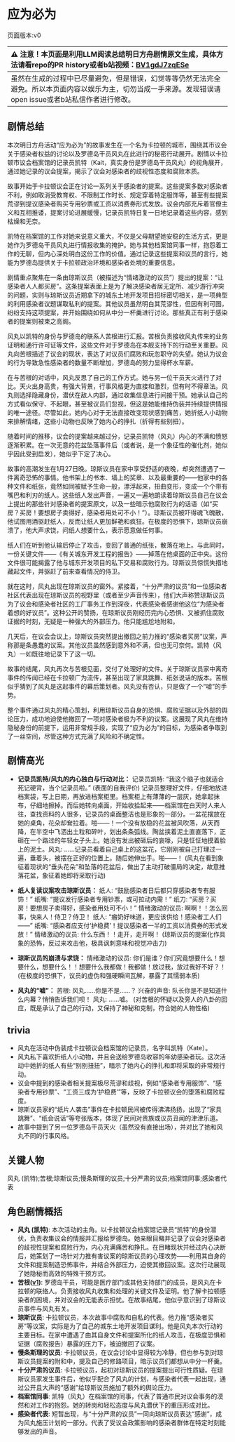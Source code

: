 # 应为必为
页面版本:v0
 

| :warning: 注意！本页面是利用LLM阅读总结明日方舟剧情原文生成，具体方法请看repo的PR history或者b站视频：[BV1gdJ7zqESe](https://www.bilibili.com/video/BV1gdJ7zqESe/)         |
|:----------------------------|
| 虽然在生成的过程中已尽量避免，但是错误，幻觉等等仍然无法完全避免。所以本页面内容以娱乐为主，切勿当成一手来源。发现错误请open issue或者b站私信作者进行修改。|



## 剧情总结
本次明日方舟活动“应为必为”的故事发生在一个名为卡拉顿的城市，围绕其市议会关于感染者权益的讨论以及罗德岛干员风丸在此进行的秘密行动展开。剧情以卡拉顿市议会档案馆的记录员凯特（Kait，真实身份是罗德岛干员风丸）的视角展开，通过她记录的议会提案，揭示了议会对感染者的歧视性态度和腐败本质。

故事开始于卡拉顿议会正在讨论一系列关于感染者的提案。这些提案多数对感染者不利，例如取消受教育权、不限制工作时长、规定穿着特定服饰等，甚至有些提案荒谬到提议感染者购买专用钞票或工资以消费券形式发放。议会内部充斥着官僚主义和互相推诿，提案讨论进展缓慢，记录员凯特日复一日地记录着这些内容，感到枯燥和无奈。

凯特在档案馆的工作对她来说意义重大，不仅是父母期望她安稳的生活方式，更是她作为罗德岛干员风丸进行情报收集的掩护。她与其他档案馆同事一样，抱怨着工作的无聊，但内心深处明白这份工作的价值。通过记录这些提案和议员的言行，她能为罗德岛提供关于卡拉顿政治环境和感染者处境的重要信息。

剧情重点聚焦在一条由琼斯议员（被描述为“情绪激动的议员”）提出的提案：“让感染者人人都买房”。这条提案表面上是为了解决感染者居无定所、减少游行冲突的问题，实则与琼斯议员近期拿下的城东土地开发项目招标密切相关，是一项典型的利用感染者议题谋取私利的提案。其他议员虽然明白其荒谬性，但因有利可图，纷纷支持这项提案，并开始围绕如何从中分一杯羹进行讨论。那些真正有利于感染者的提案则被束之高阁。

风丸以凯特的身份与罗德岛的联系人苦根进行汇报。苦根负责接收风丸传来的业务证明和通行许可证等文件，这些文件对于罗德岛在本舰支持下的行动至关重要。风丸向苦根描述了议会的现状，表达了对议员们腐败和玩忽职守的失望。她认为议会的行为导致急性感染者的数量不断增加，罗德岛的努力显得杯水车薪。

在与苦根的对话中，风丸反思了自己的工作方式。她与另一位干员天火进行了对比。天火出身高贵，有强大背景，行事风格更为直接和激烈，但有时不得章法。风丸则选择隐藏身份，潜伏在敌人内部，通过收集信息进行间接干预。她承认自己的方式看似保守、不起眼，甚至被议员们忽视，但这是她能维持伪装并持续提供情报的唯一途径。尽管如此，她内心对于无法直接改变现状感到痛苦，她折纸人小动物来排解情绪，这些小动物也反映了她内心的挣扎（折得有些别扭）。

随着时间的推移，议会的提案越来越过分，记录员凯特（风丸）内心的不满和愤怒逐渐积累。在一次无意的花盆坠落事件后（或者说，是一个象征性的催化剂，她似乎因此受到启发），她似乎下定了决心。

故事的高潮发生在1月27日晚。琼斯议员在家中享受舒适的夜晚，却突然遭遇了一件离奇恐怖的事情。他书架上的书本、墙上的奖章、以及最重要的——他家中的各种文件和纸张，竟然如同被赋予生命一般，漂浮起来，扭曲变形，变成一个个带有嘴巴和利刃的纸人。这些纸人发出声音，一遍又一遍地朗读着琼斯议员自己在议会上提出的那些针对感染者的提案原文，以及一些暗示他腐败行为的话语（如“买房？买房！要想房子卖得好，感染者用处可不小！”）。琼斯议员被吓得魂飞魄散，他试图用酒驱赶纸人，反而让纸人更加鲜艳和疯狂。在极度的恐惧下，琼斯议员崩溃了，他大声求饶，问纸人想要什么，表示愿意做任何事。

纸人们在听到他认输后停止了攻击，变回了普通的纸张，散落在地上。与此同时，一份关键文件——《有关城东开发工程的报告》——掉落在他桌面的正中央。这份文件很可能揭露了他与城东开发项目的私下交易和腐败行为。琼斯议员惊慌失措地藏起文件，并驱赶了前来查看情况的侍卫。

就在这时，风丸出现在琼斯议员的窗外。紧接着，“十分严肃的议员”和一位感染者社区代表出现在琼斯议员的视野里（或者至少声音传来），他们大声称赞琼斯议员为了议会和感染者社区的工厂事务工作到深夜，代表感染者感谢他这位“为感染者着想的好议员”。这种公开的赞扬，在琼斯议员刚经历完内心恐惧、又被抓住腐败证据的时刻，无疑是一种强大的外部压力。他只能尴尬地附和。

几天后，在议会会议上，琼斯议员突然提出撤回之前力推的“感染者买房”议案，声称那是条愚蠢的议案。其他议员虽然感到意外和不满，但也无可奈何。凯特（风丸）一如既往地记录下了这一切。

故事的结尾，风丸再次与苦根见面，交付了处理好的文件。关于琼斯议员家中离奇事件的传闻已经在卡拉顿广为流传，甚至出现了家具跳舞、纸张说话的版本。苦根似乎猜到了风丸是这起事件的幕后策划者。风丸没有否认，只是做了一个“嘘”的手势。

整个事件通过风丸的精心策划，利用琼斯议员自身的恐惧、腐败证据以及外部的舆论压力，成功地迫使他撤回了一项对感染者极为不利的议案。这展现了风丸在维持隐秘身份的前提下，运用非常规手段，实现了“应为必为”的目标，为感染者争取到了一丝空间，尽管这种方式充满了风险和不确定性。
## 剧情高光
- **记录员凯特/风丸的内心独白与行动对比：**
记录员凯特: “我这个脑子也就适合死记硬背，当个记录员啦。” (表面的自我评价)
记录员整理好文件，仔细地放进档案袋，写上日期，再放进档案柜里。档案柜上有薄薄的一层灰，她拿起抹布，仔细地擦掉。而后她转向桌面，开始收拾起来——档案馆在白天时人来人往，查找资料的人很多，记录员的桌面整洁也是形象的一部分。一盆花摆放在她的桌角，花朵却耷拉着。啪——！一个没有放稳的花盆被风吹落，从天而降，在半空中飞洒出土粒和碎叶，划出条条弧线。陶盆挟着泥土直直落下，正砸在一个路过的年轻女子头上。她没有发出被砸后的哀嚎，只是怔怔地摸着脸上的泥土。风丸: ......记录员看着自己桌上的这盆花，它刚刚被自己打理过一遍，垂着头，被摆在正好的位置上。随后她伸出手。啪——！ (风丸在看到象征着现状的“垂头花朵”和坠落的花盆后，做出了主动打破僵局的决定，故意推落花盆，象征着她即将采取行动)

- **纸人复读议案攻击琼斯议员：**
纸人: “鼓励感染者日后都只穿感染者专有服饰！”
纸嘴: “提议发行感染者专用钞票，或可拉动内需！”
纸刀: “买房？买房！要想房子卖得好，感染者用处可不小！”
情绪激动的议员: 啊啊！！怎么回事，快来人！侍卫？侍卫！
纸人: “瘤奶好味道，更应该供给！感染者工人们——”
纸嘴: “感染者应支付‘护稳费’！提议感染者一半的工资以消费券的形式发放！”
情绪激动的议员: 什么东西！！走开，走开啊！
(琼斯议员的提案化作具象的恐怖，反过来攻击他，极具讽刺意味和视觉冲击力)

- **琼斯议员的崩溃与求饶：**
情绪激动的议员: 你们是谁？你们究竟想要什么！想要什么，想要什么！！想要什么我都做！我都做！放过我，放过我好不好？！
(在极度的恐惧下，议员的虚伪和强硬瞬间瓦解，暴露了其懦弱本质)

- **风丸的“嘘”：**
苦根: 风丸......你是不是......？
兴奋的声音: 队长你是不是知道什么内幕？悄悄告诉我们呗！
风丸: ......嘘。
(对苦根的怀疑以及旁人的八卦的回应，既是承认了自己的行动，又保持了神秘和克制，符合她的人物性格)
## trivia
- 风丸在活动中伪装成卡拉顿议会档案馆的记录员，名字叫凯特（Kate）。
- 风丸私下喜欢折纸人小动物，并且会送给罗德岛收容的年幼感染者玩。这次活动中她折的纸人有些“别别扭扭”，暗示了她内心的挣扎和即将采取的非常规行动。
- 议会中提到的感染者相关提案极尽荒谬和歧视，例如“感染者专用服饰”、“感染者专用钞票”、“工资三成为‘护稳费’”等，反映了卡拉顿议会的堕落和腐败程度。
- 琼斯议员家的“纸片人袭击”事件在卡拉顿民间被传得沸沸扬扬，出现了“家具跳舞”、“纸会说话”等夸张版本，体现了民间对贵族或议员丑闻的津津乐道。
- 故事中提到了另一位罗德岛干员天火（虽然没有直接出场），并对比了她和风丸不同的行事风格。
## 关键人物
风丸 (凯特);苦根;琼斯议员;慢条斯理的议员;十分严肃的议员;档案馆同事;感染者代表
## 角色剧情概括
-   **风丸 (凯特)**: 本次活动的主角。以卡拉顿议会档案馆记录员“凯特”的身份潜伏，负责收集议会的情报并汇报给罗德岛。她亲眼目睹并记录了议会对感染者的歧视性提案和腐败行为，内心充满痛苦和挣扎。在目睹现状并经过内心决断后，她策划了一场针对力推有害议案的琼斯议员的心理攻势——利用其自身的文件和提案制造恐怖事件，并结合外部压力，迫使其撤回议案。这次行动展现了她隐秘而高效的特殊干预方式。
-   **苦根([v1](../chars/extended_char_ku_gen.md))**: 罗德岛干员，可能是医疗部门或其他支持部门的成员，是风丸在卡拉顿的联络人。负责接收风丸收集和处理的关键文件及证明。他了解卡拉顿感染者的困境，并对议会的无能表示担忧。在故事结尾，他似乎意识到了琼斯议员事件与风丸有关。
-   **琼斯议员**: 卡拉顿议员，本次故事中腐败和自私的代表。他力推“感染者买房”等议案，实际是为了自己的城东土地开发项目谋利。他是风丸本次行动的主要目标。在家中遭遇了由其自身文件和提案所化的纸人攻击，在极度恐惧和证据（腐败报告）暴露的压力下，被迫撤回了议案。
-   **慢条斯理的议员**: 卡拉顿议员，在议会讨论中显得较为冷静，但也参与到对琼斯议员提案的附和中，提及自己的修路项目，暗示议员们都想从中分一杯羹。
-   **十分严肃的议员**: 卡拉顿议员，起初对琼斯议员的提案提出可行性质疑。在琼斯议员家发生事件后，他似乎配合了风丸的计划，与感染者代表一起出现，通过公开且大声的“感谢”给琼斯议员施加了额外的舆论压力。
-   **档案馆同事**: 凯特（风丸）在档案馆的同事，代表了普通市民对议会事务的漠然和对工作的抱怨。她的转岗和轻松态度与风丸潜伏下的重压形成对比。
-   **感染者代表**: 短暂出现，与“十分严肃的议员”一同向琼斯议员表达“感谢”，成为风丸施压计划的一部分。代表了受议会政策影响的感染者群体在特定时刻能够发出的声音。